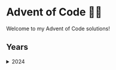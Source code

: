 
# Advent of Code 🎄🎁
Welcome to my Advent of Code solutions!

## Years

<details>
<summary>2024</summary>

### Solutions for Advent of Code 2024

#### 🐍 Python Solutions

| Day | Problem | Solution (Part 1) | Solution (Part 2) |
|-----|---------|-------------------|-------------------|
| 1 | [Day 1: Historian Hysteria](https://adventofcode.com/2024/day/1) | [Part 1 Solution](./2024/python/1/part1.python) | [Part 2 Solution](./2024/python/1/part2.python) |
| 2 | [Day 2: Red-Nosed Reports](https://adventofcode.com/2024/day/2) | [Part 1 Solution](./2024/python/2/part1.python) | [Part 2 Solution](./2024/python/2/part2.python) |
| 3 | [Day 3: Mull It Over](https://adventofcode.com/2024/day/3) | [Part 1 Solution](./2024/python/3/part1.python) | [Part 2 Solution](./2024/python/3/part2.python) |
| 4 | [Day 4: Ceres Search](https://adventofcode.com/2024/day/4) | [Part 1 Solution](./2024/python/4/part1.python) | [Part 2 Solution](./2024/python/4/part2.python) |
| 5 | [Day 5: Print Queue](https://adventofcode.com/2024/day/5) | [Part 1 Solution](./2024/python/5/part1.python) | [Part 2 Solution](./2024/python/5/part2.python) |
| 6 | [Day 6: Guard Gallivant](https://adventofcode.com/2024/day/6) | [Part 1 Solution](./2024/python/6/part1.python) | [Part 2 Solution](./2024/python/6/part2.python) |
| 7 | [Day 7: Bridge Repair](https://adventofcode.com/2024/day/7) | [Part 1 Solution](./2024/python/7/part1.python) | [Part 2 Solution](./2024/python/7/part2.python) |
| 8 | [Day 8: Resonant Collinearity](https://adventofcode.com/2024/day/8) | [Part 1 Solution](./2024/python/8/part1.python) | [Part 2 Solution](./2024/python/8/part2.python) |
| 9 | [Day 9: Disk Fragmenter](https://adventofcode.com/2024/day/9) | [Part 1 Solution](./2024/python/9/part1.python) | [Part 2 Solution](./2024/python/9/part2.python) |

</details>
